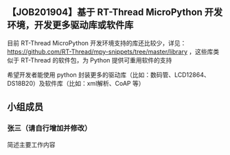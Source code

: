 ## 【JOB201904】基于 RT-Thread MicroPython 开发环境，开发更多驱动库或软件库

目前 RT-Thread MicroPython 开发环境支持的库还比较少，详见： https://github.com/RT-Thread/mpy-snippets/tree/master/library ，这些库类似于 RT-Thread 的软件包，为 Python 提供可重用软件的支持

希望开发者能使用 python 封装更多的驱动库（比如：数码管、LCD12864、DS18B20）及软件库（比如：xml解析、CoAP 等）

## 小组成员

### 张三（请自行增加并修改）

简述主要工作内容
